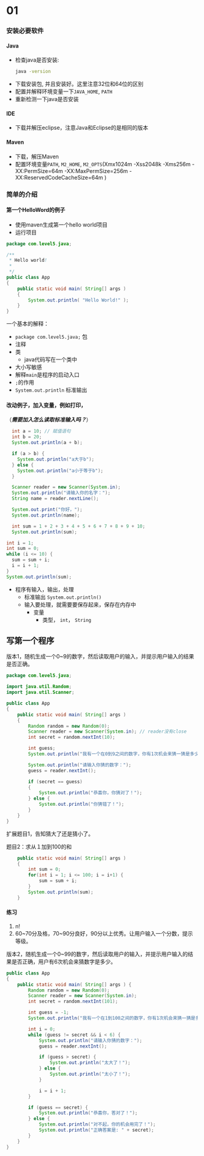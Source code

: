 # 01

### 安装必要软件

#### Java

* 检查java是否安装:
  ```bash
  java -version
  ```
* 下载安装包, 并且安装好。这里注意32位和64位的区别
* 配置并解释环境变量一下`JAVA_HOME`, `PATH`
* 重新检测一下java是否安装

#### IDE

* 下载并解压eclipse，注意Java和Eclipse的是相同的版本

#### Maven

* 下载，解压Maven
* 配置环境变量`PATH`, `M2_HOME`, `M2_OPTS`(Xmx1024m -Xss2048k -Xms256m -XX:PermSize=64m -XX:MaxPermSize=256m -XX:ReservedCodeCacheSize=64m )

### 简单的介绍

#### 第一个HelloWord的例子

* 使用maven生成第一个hello world项目
* 运行项目

```java
package com.level5.java;

/**
 * Hello world!
 *
 */
public class App
{
    public static void main( String[] args )
    {
        System.out.println( "Hello World!" );
    }
}
```
一个基本的解释：
* `package com.level5.java;` 包
* 注释
* 类
  - java代码写在一个类中
* 大小写敏感
* 解释`main`是程序的启动入口
* `;`的作用
* `System.out.println` 标准输出

#### 改动例子，加入变量，例如打印，
（***需要加入怎么读取标准输入吗？***）

```java
  int a = 10; // 赋值语句
  int b = 20;
  System.out.println(a + b);

  if (a > b) {
    System.out.println("a大于b");
  } else {
    System.out.println("a小于等于b");
  }
```

```java
  Scanner reader = new Scanner(System.in);
  System.out.println("请输入你的名字：");
  String name = reader.nextLine();

  System.out.print("你好，");
  System.out.println(name);

```

```java
  int sum = 1 + 2 + 3 + 4 + 5 + 6 + 7 + 8 + 9 + 10;
  System.out.println(sum);
```

```java
int i = 1;
int sum = 0;
while (i <= 10) {
  sum = sum + i;
  i = i + 1;
}
System.out.println(sum);
```

* 程序有输入，输出，处理
  - 标准输出 `System.out.println()`
  - 输入要处理，就需要要保存起来，保存在内存中
    - 变量
      * 类型， `int`， `String`

## 写第一个程序
版本1，随机生成一个0~9的数字，然后读取用户的输入，并提示用户输入的结果是否正确。
```java
package com.level5.java;

import java.util.Random;
import java.util.Scanner;

public class App
{
    public static void main( String[] args )
    {
        Random random = new Random(0);
        Scanner reader = new Scanner(System.in); // reader没有close
        int secret = random.nextInt(10);

        int guess;
        System.out.println("我有一个在0到9之间的数字，你有1次机会来猜一猜是多少");

        System.out.println("请输入你猜的数字：");
        guess = reader.nextInt();

        if (secret == guess)
        {
            System.out.println("恭喜你，你猜对了！");
        } else {
            System.out.println("你猜错了！");
        }
    }
}
```

扩展题目1，告知猜大了还是猜小了。

题目2：求从１加到100的和

```java
    public static void main( String[] args )
    {
    	int sum = 0;
    	for(int i = 1; i <= 100; i = i+1) {
    		sum = sum + i;
    	}
    	System.out.println(sum);
    }
```

#### 练习
1. n!
2. 60~70分及格，70~90分良好，90分以上优秀。让用户输入一个分数，提示等级。

版本2，随机生成一个0~99的数字，然后读取用户的输入，并提示用户输入的结果是否正确，用户有6次机会来猜数字是多少。

```java
public class App
{
    public static void main( String[] args ) {
        Random random = new Random(0);
        Scanner reader = new Scanner(System.in);
        int secret = random.nextInt(101);

        int guess = -1;
        System.out.println("我有一个在1到100之间的数字，你有1次机会来猜一猜是多少");

        int i = 0;
        while (guess != secret && i < 6) {
        	System.out.println("请输入你猜的数字：");
            guess = reader.nextInt();

            if (guess > secret) {
            	System.out.println("太大了！");
            } else {
            	System.out.println("太小了！");
            }

            i = i + 1;
        }

        if (guess == secret) {
        	System.out.println("恭喜你，答对了！");
        } else {
        	System.out.println("对不起，你的机会用完了！");
        	System.out.println("正确答案是: " + secret);
        }
    }
}
```


